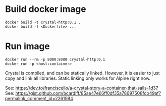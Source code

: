 # Build docker image
```
docker build -t crystal-http:0.1 .
docker build -f <Dockerfile> ...
```

# Run image
```
docker run --rm -p 8080:8080 crystal-http:0.1
docker run -p <host:container>
```

Crystal is compiled, and can be statically linked.
However, it is easier to just copy and link all libraries.
Static linking only works for Alpine right now.

See: https://dev.to/franciscello/a-crystal-story-a-container-that-sails-1d37
See: https://gist.github.com/bcardiff/85ae47e66ff0df35a78697508fcb49af?permalink_comment_id=2261984
